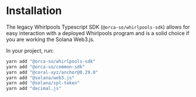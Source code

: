 # Installation

The legacy Whirlpools Typescript SDK (`@orca-so/whirlpools-sdk`) allows for easy interaction with a deployed Whirlpools program and is a solid choice if you are working the Solana Web3.js.

In your project, run:

```bash
yarn add "@orca-so/whirlpools-sdk"
yarn add "@orca-so/common-sdk"
yarn add "@coral-xyz/anchor@0.29.0"
yarn add "@solana/web3.js"
yarn add "@solana/spl-token"
yarn add "decimal.js"
```
